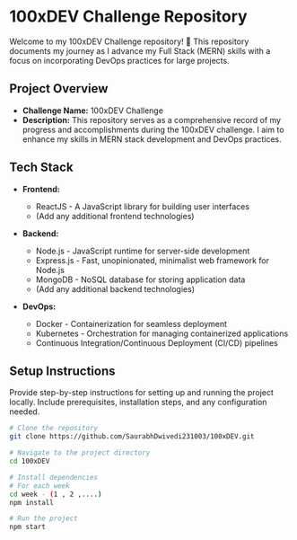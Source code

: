 # 100xDEV Challenge Repository

Welcome to my 100xDEV Challenge repository! 🚀 This repository documents my journey as I advance my Full Stack (MERN) skills with a focus on incorporating DevOps practices for large projects.

## Project Overview

- **Challenge Name:** 100xDEV Challenge
- **Description:** This repository serves as a comprehensive record of my progress and accomplishments during the 100xDEV challenge. I aim to enhance my skills in MERN stack development and DevOps practices.

## Tech Stack

- **Frontend:**
  - ReactJS - A JavaScript library for building user interfaces
  - (Add any additional frontend technologies)

- **Backend:**
  - Node.js - JavaScript runtime for server-side development
  - Express.js - Fast, unopinionated, minimalist web framework for Node.js
  - MongoDB - NoSQL database for storing application data
  - (Add any additional backend technologies)

- **DevOps:**
  - Docker - Containerization for seamless deployment
  - Kubernetes - Orchestration for managing containerized applications
  - Continuous Integration/Continuous Deployment (CI/CD) pipelines


## Setup Instructions

Provide step-by-step instructions for setting up and running the project locally. Include prerequisites, installation steps, and any configuration needed.

```bash
# Clone the repository
git clone https://github.com/SaurabhDwivedi231003/100xDEV.git

# Navigate to the project directory
cd 100xDEV

# Install dependencies
# For each week
cd week - (1 , 2 ,....)
npm install

# Run the project
npm start


